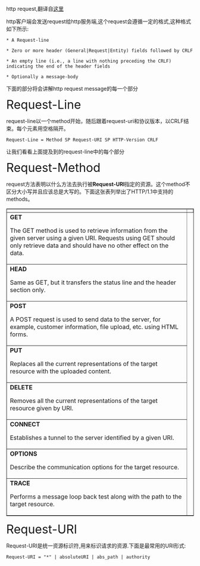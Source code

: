 http request,翻译自[这里](https://www.tutorialspoint.com/http/http_requests.htm)

http客户端会发送request给http服务端,这个request会遵循一定的格式,这种格式如下所示:
```shell
* A Request-line

* Zero or more header (General|Request|Entity) fields followed by CRLF

* An empty line (i.e., a line with nothing preceding the CRLF) 
indicating the end of the header fields

* Optionally a message-body
```

下面的部分将会讲解http request message的每一个部分

<font size=6>Request-Line</font>

request-line以一个method开始，随后跟着request-uri和协议版本，以CRLF结束。每个元素用空格隔开。

```shell
Request-Line = Method SP Request-URI SP HTTP-Version CRLF
```

让我们看看上面提及到的request-line中的每个部分

<font size=6>Request-Method</font>

request方法表明以什么方法去执行被**Request-URI**指定的资源。这个method不区分大小写并且应该总是大写的。下面这张表列举出了HTTP/1.1中支持的methods。

<table  border="1" cellspacing="0">
<tr>
<th></th>
<th></th>
</tr>
<tr>
<td><b>GET</b><p>The GET method is used to retrieve  information from the given server using a given URI.  Requests using GET should only retrieve data and should have no other effect on the data.</p></td>
</tr>
<tr>
<td><b>HEAD</b><p>Same as GET, but it transfers the status line and the header section only.</p></td>
</tr>
<tr>
<td><b>POST</b><p>A POST request is used to send data to the server, for example, customer information, file upload, etc. using HTML forms.</td></tr>
<tr>
<td><b>PUT</b><p>Replaces all the current representations of the target resource with the uploaded content.</p></td>
</tr>
<tr>
<td><b>DELETE</b><p>Removes all the current representations of the target resource given by URI.</p></td>
</tr>
<tr>
<td><b>CONNECT</b><p>Establishes a tunnel to the server identified by a given URI.</p></td>
</tr>
<tr>
<td><b>OPTIONS</b><p>Describe the communication options for the target resource.</p></td>
</tr>
<tr>
<td><b>TRACE</b><p>Performs a message loop back test along with the path to the target resource.</p></td>
</tr>
</table>

<font size=6>Request-URI</font>

Request-URI是统一资源标识符,用来标识请求的资源.下面是最常用的URI形式:

```
Request-URI = "*" | absoluteURI | abs_path | authority
```

